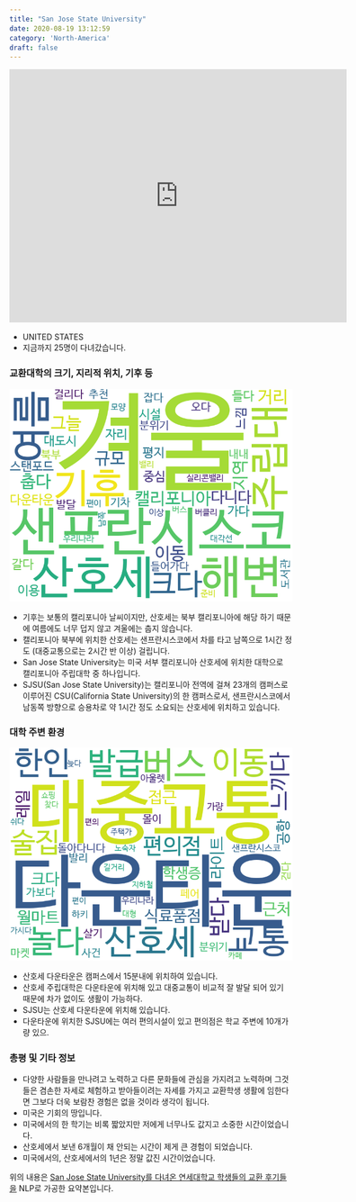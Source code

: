 ```yaml
---
title: "San Jose State University"
date: 2020-08-19 13:12:59
category: 'North-America'
draft: false
---
```


<iframe
width="600"
height="450"
frameborder="0" style="border:0"
src="https://www.google.com/maps/embed/v1/place?key=AIzaSyC9e1AME-pVmWC4hBpFdu5S4dKzyepa3HQ&q=San+Jose+State+University&center=37.3351874,-121.8810715&zoom=14" allowfullscreen>
</iframe>

* UNITED STATES
* 지금까지 25명이 다녀갔습니다. 

### 교환대학의 크기, 지리적 위치, 기후 등

![gen_info-WordCloud](../univ_wordclouds_okt/gen_info/US000041_gen_info_okt.png)

* 기후는 보통의 캘리포니아 날씨이지만, 산호세는 북부 캘리포니아에 해당 하기 때문에 여름에도 너무 덥지 않고 겨울에는 춥지 않습니다.
* 캘리포니아 북부에 위치한 산호세는 샌프란시스코에서 차를 타고 남쪽으로 1시간 정도 (대중교통으로는 2시간 반 이상) 걸립니다.
* San Jose State University는 미국 서부 캘리포니아 산호세에 위치한 대학으로 캘리포니아 주립대학 중 하나입니다.
* SJSU(San Jose State University)는 캘리포니아 전역에 걸쳐 23개의 캠퍼스로 이루어진 CSU(California State University)의 한 캠퍼스로서, 샌프란시스코에서 남동쪽 방향으로 승용차로 약 1시간 정도 소요되는 산호세에 위치하고 있습니다.


### 대학 주변 환경

![env_info-WordCloud](../univ_wordclouds_okt/env_info/US000041_env_info_okt.png)

* 산호세 다운타운은 캠퍼스에서 15분내에 위치하여 있습니다.
* 산호세 주립대학은 다운타운에 위치해 있고 대중교통이 비교적 잘 발달 되어 있기 때문에 차가 없이도 생활이 가능하다.
* SJSU는 산호세 다운타운에 위치해 있습니다.
* 다운타운에 위치한 SJSU에는 여러 편의시설이 있고 편의점은 학교 주변에 10개가량 있으.


### 총평 및 기타 정보 
* 다양한 사람들을 만나려고 노력하고 다른 문화들에 관심을 가지려고 노력하며 그것들은 겸손한 자세로 체험하고 받아들이려는 자세를 가지고 교환학생 생활에 임한다면 그보다 더욱 보람찬 경험은 없을 것이라 생각이 됩니다.
* 미국은 기회의 땅입니다.
* 미국에서의 한 학기는 비록 짧았지만 저에게 너무나도 값지고 소중한 시간이었습니다.
* 산호세에서 보낸 6개월이 채 안되는 시간이 제게 큰 경험이 되었습니다.
* 미국에서의, 산호세에서의 1년은 정말 값진 시간이었습니다.


위의 내용은 [San Jose State University를 다녀온 연세대학교 학생들의 교환 후기들을](http://oia.yonsei.ac.kr/partner/expReport.asp?ucode=US000041&bgbn=A) NLP로 가공한 요약본입니다. 
